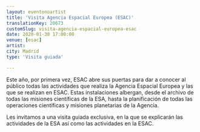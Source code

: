 ```yaml
---
layout: eventonoartist
title: 'Visita Agencia Espacial Europea (ESAC)'
translationKey: 20673
customSlug: visita-agencia-espacial-europea-esac
date: 2020-01-30 17:00:00
venue: [esac]
artist: 
city: Madrid
type: 'Visita guiada'

---
```

Este año, por primera vez, ESAC abre sus puertas para dar a conocer al público todas las actividades que realiza la Agencia Espacial Europea y las que se realizan en ESAC.  Estas instalaciones albergan, desde  el archivo de todas las misiones científicas de la ESA, hasta la planificación de todas las operaciones  científicas y misiones planetarias de la Agencia. 

Les invitamos a una visita guiada exclusiva, en la que se explicarán las actividades de la ESA así como las actividades en la ESAC.

